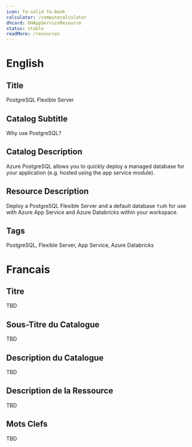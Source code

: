 ```yaml
---
icon: fa-solid fa-book
calculator: /computecalculator
dhcard: DHAppServiceResource
status: stable
readMore: /resources
---
```


# English

## Title

PostgreSQL Flexible Server

## Catalog Subtitle

Why use PostgreSQL?

## Catalog Description

Azure PostgreSQL allows you to quickly deploy a managed database for your application (e.g. hosted using the app service module).

## Resource Description

Deploy a PostgreSQL Flexible Server and a default database `fsdh` for use with Azure App Service and Azure Databricks within your workspace.

## Tags

PostgreSQL, Flexible Server, App Service, Azure Databricks

# Francais

## Titre

TBD

## Sous-Titre du Catalogue

TBD

## Description du Catalogue

TBD

## Description de la Ressource

TBD
## Mots Clefs

TBD